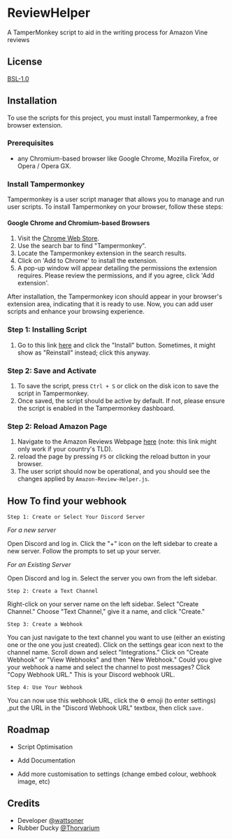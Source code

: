 # ReviewHelper

A TamperMonkey script to aid in the writing process for Amazon Vine reviews


## License

[BSL-1.0](https://choosealicense.com/licenses/bsl-1.0/)

## Installation

To use the scripts for this project, you must install Tampermonkey, a free browser extension.

### Prerequisites

- any Chromium-based browser like Google Chrome, Mozilla Firefox, or Opera / Opera GX.

### Install Tampermonkey

Tampermonkey is a user script manager that allows you to manage and run user scripts. To install Tampermonkey on your browser, follow these steps:

#### Google Chrome and Chromium-based Browsers

1. Visit the [Chrome Web Store](https://chromewebstore.google.com/?hl=en).
2. Use the search bar to find "Tampermonkey".
3. Locate the Tampermonkey extension in the search results.
4. Click on 'Add to Chrome' to install the extension.
5. A pop-up window will appear detailing the permissions the extension requires. Please review the permissions, and if you agree, click 'Add extension'.

After installation, the Tampermonkey icon should appear in your browser's extension area, indicating that it is ready to use. Now, you can add user scripts and enhance your browsing experience.

### Step 1: Installing Script 

1. Go to this link [here](https://raw.githubusercontent.com/wattsoner/Vine-Review-Helper/master/AmazonReviewHelper.user.js) and click the "Install" button. Sometimes, it might show as "Reinstall" instead; click this anyway.
   
### Step 2: Save and Activate

1. To save the script, press `Ctrl + S` or click on the disk icon to save the script in Tampermonkey.
2. Once saved, the script should be active by default. If not, please ensure the script is enabled in the Tampermonkey dashboard.

### Step 2: Reload Amazon Page

1. Navigate to the Amazon Reviews Webpage [here](https://www.amazon.co.uk/review/create-review) (note: this link might only work if your country's TLD).
2. reload the page by pressing `F5` or clicking the reload button in your browser.
3. The user script should now be operational, and you should see the changes applied by `Amazon-Review-Helper.js`.



## How To find your webhook

```
Step 1: Create or Select Your Discord Server
```

*For a new server*

Open Discord and log in.
Click the "+" icon on the left sidebar to create a new server.
Follow the prompts to set up your server.

*For an Existing Server*

Open Discord and log in.
Select the server you own from the left sidebar.

```
Step 2: Create a Text Channel
```

Right-click on your server name on the left sidebar.
Select "Create Channel."
Choose "Text Channel," give it a name, and click "Create."

```
Step 3: Create a Webhook
```

You can just navigate to the text channel you want to use (either an existing one or the one you just created).
Click on the settings gear icon next to the channel name.
Scroll down and select "Integrations."
Click on "Create Webhook" or "View Webhooks" and then "New Webhook."
Could you give your webhook a name and select the channel to post messages?
Click "Copy Webhook URL." This is your Discord webhook URL.

```
Step 4: Use Your Webhook
```
You can now use this webhook URL, click the ⚙️ emoji (to enter settings) ,put the URL in the "Discord Webhook URL" textbox, then click `save.`


## Roadmap

- Script Optimisation

- Add Documentation

- Add more customisation to settings (change embed colour, webhook image, etc)

## Credits

- Developer [@wattsoner](https://www.github.com/wattsoner)
- Rubber Ducky [@Thorvarium](https://github.com/Thorvarium)



